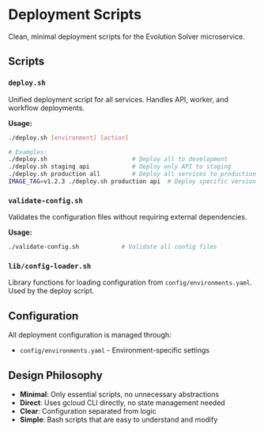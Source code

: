 # Deployment Scripts

Clean, minimal deployment scripts for the Evolution Solver microservice.

## Scripts

### `deploy.sh`
Unified deployment script for all services. Handles API, worker, and workflow deployments.

**Usage:**
```bash
./deploy.sh [environment] [action]

# Examples:
./deploy.sh                        # Deploy all to development
./deploy.sh staging api            # Deploy only API to staging
./deploy.sh production all         # Deploy all services to production
IMAGE_TAG=v1.2.3 ./deploy.sh production api  # Deploy specific version
```

### `validate-config.sh`
Validates the configuration files without requiring external dependencies.

**Usage:**
```bash
./validate-config.sh            # Validate all config files
```

### `lib/config-loader.sh`
Library functions for loading configuration from `config/environments.yaml`. Used by the deploy script.

## Configuration

All deployment configuration is managed through:
- `config/environments.yaml` - Environment-specific settings

## Design Philosophy

- **Minimal**: Only essential scripts, no unnecessary abstractions
- **Direct**: Uses gcloud CLI directly, no state management needed
- **Clear**: Configuration separated from logic
- **Simple**: Bash scripts that are easy to understand and modify